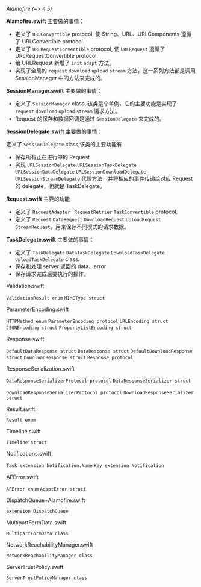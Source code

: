 *Alamofire (~> 4.5)*

**Alamofire.swift** 主要做的事情：

- 定义了 `URLConvertible` protocol, 使 String、URL、URLComponents 遵循了 URLConvertible protocol.
- 定义了 `URLRequestConvertible` protocol, 使 `URLRequest` 遵循了 URLRequestConvertible protocol.
- 给 URLRequest 新增了 `init` `adapt` 方法。
- 实现了全局的 `request` `download` `upload` `stream` 方法，这一系列方法都是调用 SessionManager 中的方法来完成的。

**SessionManager.swift** 主要做的事情：

- 定义了 `SessionManager` class, 该类是个单例，它的主要功能是实现了 `request` `download` `upload` `stream` 请求方法。
- Request 的保存和数据回调是通过 `SessionDelegate` 来完成的。

**SessionDelegate.swift** 主要做的事情：

定义了 `SessionDelegate` class,该类的主要功能有

- 保存所有正在进行中的 Request
- 实现 `URLSessionDelegate` `URLSessionTaskDelegate` `URLSessionDataDelegate` `URLSessionDownloadDelegate` `URLSessionStreamDelegate` 代理方法，并将相应的事件传递给对应 Request 的 delegate，也就是 TaskDelegate。

**Request.swift** 主要的功能

- 定义了 `RequestAdapter ` `RequestRetrier` `TaskConvertible` protocol.
- 定义了 `Request` `DataRequest` `DownloadRequest` `UploadRequest` `StreamRequest`，用来保存不同模式的请求数据。

**TaskDelegate.swift** 主要做的事情：

- 定义了 `TaskDelegate` `DataTaskDelegate` `DownloadTaskDelegate` `UploadTaskDelegate` class.
- 保存和处理 server 返回的 data、error 
- 保存请求完成后要执行的操作。

Validation.swift

`ValidationResult enum`
`MIMEType struct`

ParameterEncoding.swift

`HTTPMethod enum`
`ParameterEncoding protocol`
`URLEncoding struct`
`JSONEncoding struct`
`PropertyListEncoding struct`

Response.swift

`DefaultDataResponse struct`
`DataResponse struct`
`DefaultDownloadResponse struct`
`DownloadResponse struct`
`Response protocol`

ResponseSerialization.swift

`DataResponseSerializerProtocol protocol`
`DataResponseSerializer struct`

`DownloadResponseSerializerProtocol protocol`
`DownloadResponseSerializer struct`



Result.swift

`Result enum`

Timeline.swift

`Timeline struct`

Notifications.swift

`Task extension Notification.Name`
`Key extension Notification`

AFError.swift

`AFError enum`
`AdaptError struct`

DispatchQueue+Alamofire.swift

`extension DispatchQueue`

MultipartFormData.swift

`MultipartFormData class`

NetworkReachabilityManager.swift

`NetworkReachabilityManager class`

ServerTrustPolicy.swift

`ServerTrustPolicyManager class`

